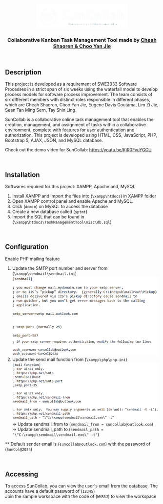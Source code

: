 <br>

<div align="center">
    <img src="images/logoWhiteTransparent.png" style="width:300px;" alt="Logo">

<h3 align="center">Collaborative Kanban Task Management Tool made by <a href="https://github.com/ShaorenCheah"> Cheah Shaoren & <a href="https://github.com/ChooYJ81">Choo Yan Jie</a></h3>
</div>
<br>

## Description

This project is developed as a requirement of SWE3033 Software Processes in a strict span of six weeks using the waterfall model to develop process models for software process improvement. The team consists of six different members with distinct roles responsible in different phases, which are Cheah Shaoren, Choo Yan Jie, Eugene Davis Goutama, Lim Zi Jie, Sean Tan Ming Sern, Tay Shin Ling.

SunCollab is a collaborative online task management tool that enables the creation, management, and assignment of tasks within a collaborative environment, complete with features for user authentication and authorization. This project is developed using HTML, CSS, JavaScript, PHP, Bootstrap 5, AJAX, JSON, and MySQL database.

Check out the demo video for SunCollab: https://youtu.be/KjR0FvuYGCU

<br>


## Installation

Softwares required for this project: XAMPP, Apache and, MySQL

1. Install XAMPP and import the files into (`\xampp\htdocs`) in XAMPP folder
2. Open XAMPP control panel and enable Apache and MySQL.
3. Click (`Admin`) on MySQL to access the database
4. Create a new database called (`sptmt`)
5. Import the SQL that can be found in (`\xampp\htdocs\TaskManagementTool\misc\db.sql`)

<br>

## Configuration

Enable PHP mailing feature

1. Update the SMTP port number and server from (`\xampp\sendmail\sendmail.ini`)
<br><img src="images/documentation/sendMail1.png">
<br><img src="images/documentation/sendMail2.png">
2. Update the send mail function from (`\xampp\php\php.ini`)
<br><img src="images/documentation/php.png"><br>
-> Update sendmail_from to (`sendmail_from = suncollab@outlook.com`)<br>
-> Update sendmail_path to (`sendmail_path = "\"C:\xampp\sendmail\sendmail.exe\" -t"`)


** Default sender email is (`suncollab@outlook.com`) with the password of (`SunCol@2024`)

<br>

## Accessing

To access SunCollab, you can view the user's email from the database. The accounts have a default password of (`12345`)<br>
Join the sample workspace with the code of (`WKR3J`) to view the workspace
